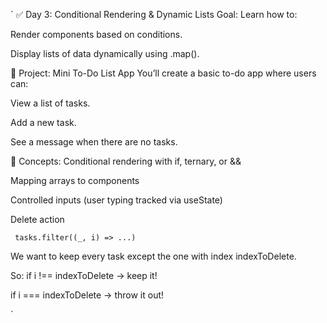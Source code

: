 `
✅ Day 3: Conditional Rendering & Dynamic Lists
Goal: Learn how to:

Render components based on conditions.

Display lists of data dynamically using .map().

🔨 Project: Mini To-Do List App
You’ll create a basic to-do app where users can:

View a list of tasks.

Add a new task.

See a message when there are no tasks.

🧠 Concepts:
Conditional rendering with if, ternary, or &&

Mapping arrays to components

Controlled inputs (user typing tracked via useState)

Delete action

<code> tasks.filter((_, i) => ...) </code>


We want to keep every task except the one with index indexToDelete.

So: if i !== indexToDelete → keep it!

if i === indexToDelete → throw it out!

`